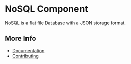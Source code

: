 # NoSQL Component

NoSQL is a flat file Database with a JSON storage format. 

## More Info
- [Documentation](https://docs.stalframework.com/no-sql/)
- [Contributing](https://docs.stalframework.com/contributing/)